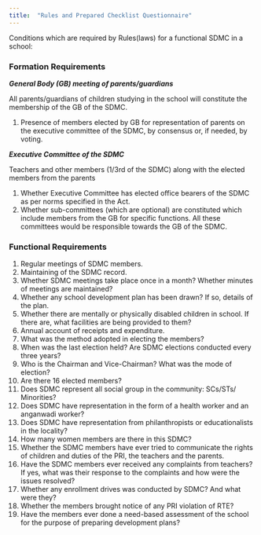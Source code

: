 ```yaml
---
title:  "Rules and Prepared Checklist Questionnaire"
---
```

Conditions which are required by Rules(laws) for a functional SDMC in a school:

### Formation Requirements

_**General Body (GB) meeting of parents/guardians**_

All parents/guardians of children studying in the school will constitute the membership of the GB of the SDMC.

1. Presence of members elected by GB for representation of parents on the executive committee of the SDMC, by consensus or, if needed, by voting.

_**Executive Committee of the SDMC**_

Teachers and other members (1/3rd of the SDMC) along with the elected members from the parents

1. Whether Executive Committee has elected office bearers of the SDMC as per norms specified in the Act.
1. Whether sub-committees (which are optional) are constituted which include members from the GB for specific functions. All these committees would be responsible towards the GB of the SDMC.


### Functional Requirements

1. Regular meetings of SDMC members.
1. Maintaining of the SDMC record.
1. Whether SDMC meetings take place once in a month?  Whether minutes of meetings are maintained?
1. Whether any school development plan has been drawn? If so, details of the plan.
1. Whether there are mentally or physically disabled children in school. If there are, what facilities are being provided to them?
1. Annual account of receipts and expenditure.
1. What was the method adopted in electing the members?
1. When was the last election held? Are SDMC elections conducted every three years?
1. Who is the Chairman and Vice-Chairman? What was the mode of election?
1. Are there 16 elected members?
1. Does SDMC represent all social group in the community: SCs/STs/ Minorities?
1. Does SDMC have representation in the form of a health worker and an anganwadi worker?
1. Does SDMC have representation from philanthropists or educationalists in the locality?
1. How many women members are there in this SDMC?
1. Whether the SDMC members have ever tried to communicate the rights of children and duties of the PRI, the teachers and the parents.
1. Have the SDMC members ever received any complaints from teachers? If yes, what was their response to the complaints and how were the issues resolved?
1. Whether any enrollment drives was conducted by SDMC? And what were they?
1. Whether the members brought notice of any PRI violation of RTE?
1. Have the members ever done a need-based assessment of the school for the purpose of preparing development plans?
